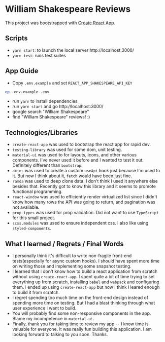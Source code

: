 # William Shakespeare Reviews

This project was bootstrapped with [Create React App](https://github.com/facebook/create-react-app).

## Scripts
- `yarn start`: to launch the local server http://localhost:3000/
- `yarn test`: runs test suites

## App Guide
- Copy `.env.example` and set `REACT_APP_SHAKESPEARE_API_KEY`

```bash
cp .env.example .env
```
- run `yarn` to install dependencies
- run `yarn start` and go http://localhost:3000/
- google search "William Shakespeare"
- find "William Shakespeare" reviews! :)

## Technologies/Libraries
- `create-react-app` was used to bootstrap the react app for rapid dev.
- `testing-library` was used for some dom, unit testing.
- `material-ui` was used to for layouts, icons, and other various components. I've never used it before and I wanted to test it out. Definitely different than `bootstrap`.
- `axios` was used to create a custom `useApi` hook just because I'm used to it. But now I think about it, `fetch` would have been just fine.
- `ramda` was used to deep clone data. I don't think I used it anywhere else besides that. Recently got to know this library and it seems to promote functional programming.
- `react-window` was used to efficiently render virtualized list since I didn't know how many rows the API was going to return, and pagination was not available.
- `prop-types` was used for prop validation. Did not want to use `TypeScript` for this small project.
- `scss.modules` was used to ensure independent css. I also like using `styled-components`.

## What I learned / Regrets / Final Words
- I personally think it's difficult to write non-fragile front-end tests(especially for async custom hooks). I should have spent more time on writing those and implementing some snapshot testing.
- I learned that I don't know how to build a react application from scratch without using `create-react-app`. I spent quite a bit of time trying to set everything up from scratch, installing `babel` and `webpack` and configuring them. I ended up using `create-react-app` but now I think I leared enough to build it from scratch.
- I regret spending too much time on the front-end design instead of spending more time on testing. But I had a blast thinking through what user experience I want to build.
- You will probably find some non-responsive components in the app. Blame my incompetence in `material-ui`.
- Finally, thank you for taking time to review my app -- I know time is valuable for everyone. It was really fun building this application. I am looking forward to talking to you soon. Thanks.